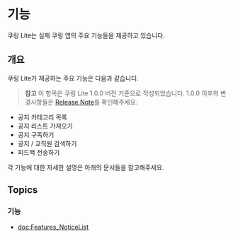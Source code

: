 # 기능

쿠링 Lite는 실제 쿠링 앱의 주요 기능들을 제공하고 있습니다.

## 개요

쿠링 Lite가 제공하는 주요 기능은 다음과 같습니다.

> **참고** 이 항목은 쿠링 Lite 1.0.0 버전 기준으로 작성되었습니다. 1.0.0 이후의 변경사항들은 [Release Note](https://github.com/KU-Stacks/kuring-lite-ios/releases)를 확인해주세요.

- 공지 카테고리 목록
- 공지 리스트 가져오기
- 공지 구독하기
- 공지 / 교직원 검색하기
- 피드백 전송하기

각 기능에 대한 자세한 설명은 아래의 문서들을 참고해주세요.

## Topics

### 기능

- <doc:Features_NoticeList>
